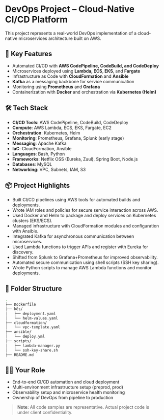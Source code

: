 # DevOps Project – Cloud-Native CI/CD Platform

This project represents a real-world DevOps implementation of a cloud-native microservices architecture built on AWS.

## 🔧 Key Features

- Automated CI/CD with **AWS CodePipeline, CodeBuild, and CodeDeploy**
- Microservices deployed using **Lambda, ECS, EKS**, and **Fargate**
- Infrastructure as Code with **CloudFormation** and **Ansible**
- **Kafka** as a messaging backbone for service communication
- Monitoring using **Prometheus** and **Grafana**
- Containerization with **Docker** and orchestration via **Kubernetes (Helm)**

## 🛠️ Tech Stack

- **CI/CD Tools**: AWS CodePipeline, CodeBuild, CodeDeploy
- **Compute**: AWS Lambda, ECS, EKS, Fargate, EC2
- **Orchestration**: Kubernetes, Helm
- **Monitoring**: Prometheus, Grafana, Splunk (early stage)
- **Messaging**: Apache Kafka
- **IaC**: CloudFormation, Ansible
- **Languages**: Bash, Python
- **Frameworks**: Netflix OSS (Eureka, Zuul), Spring Boot, Node.js
- **Databases**: MySQL
- **Networking**: VPC, Subnets, IAM, S3

## 📦 Project Highlights

- Built CI/CD pipelines using AWS tools for automated builds and deployments.
- Wrote IAM roles and policies for secure service interaction across AWS.
- Used Docker and Helm to package and deploy services on Kubernetes clusters (EKS/ECS).
- Managed infrastructure with CloudFormation modules and configuration with Ansible.
- Integrated Kafka for asynchronous communication between microservices.
- Used Lambda functions to trigger APIs and register with Eureka for discovery.
- Shifted from Splunk to Grafana+Prometheus for improved observability.
- Automated secure communication using shell scripts (SSH key sharing).
- Wrote Python scripts to manage AWS Lambda functions and monitor deployments.

## 📂 Folder Structure

```bash
.
├── Dockerfile
├── k8s/
│   ├── deployment.yaml
│   └── helm-values.yaml
├── cloudformation/
│   └── vpc-template.yaml
├── ansible/
│   └── deploy.yml
├── scripts/
│   ├── lambda-manager.py
│   └── ssh-key-share.sh
├── README.md
```

## 👨‍💻 Your Role

- End-to-end CI/CD automation and cloud deployment
- Multi-environment infrastructure setup (preprod, prod)
- Observability setup and microservice health monitoring
- Ownership of DevOps from pipeline to production

> **Note:** All code samples are representative. Actual project code is under client confidentiality.
